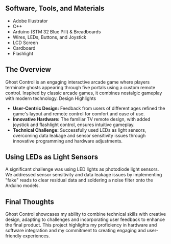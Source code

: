 ## Software, Tools, and Materials
- Adobe Illustrator
- C++
- Arduino (STM 32 Blue Pill) & Breadboards
- Wires, LEDs, Buttons, and Joystick
- LCD Screen
- Cardboard
- Flashlight

## The Overview
Ghost Control is an engaging interactive arcade game where players terminate ghosts appearing through five portals using a custom remote control. Inspired by classic arcade games, it combines nostalgic gameplay with modern technology.
Design Highlights

- **User-Centric Design:** Feedback from users of different ages refined the game's layout and remote control for comfort and ease of use.
- **Innovative Hardware:** The familiar TV remote design, with added joystick and flashlight control, ensures intuitive gameplay.
- **Technical Challenge:** Successfully used LEDs as light sensors, overcoming data leakage and sensor sensitivity issues through innovative programming and hardware adjustments.

## Using LEDs as Light Sensors
A significant challenge was using LED lights as photodiode light sensors. We addressed sensor sensitivity and data leakage issues by implementing "fake" reads to clear residual data and soldering a noise filter onto the Arduino models.

## Final Thoughts
Ghost Control showcases my ability to combine technical skills with creative design, adapting to challenges and incorporating user feedback to enhance the final product. This project highlights my proficiency in hardware and software integration and my commitment to creating engaging and user-friendly experiences.